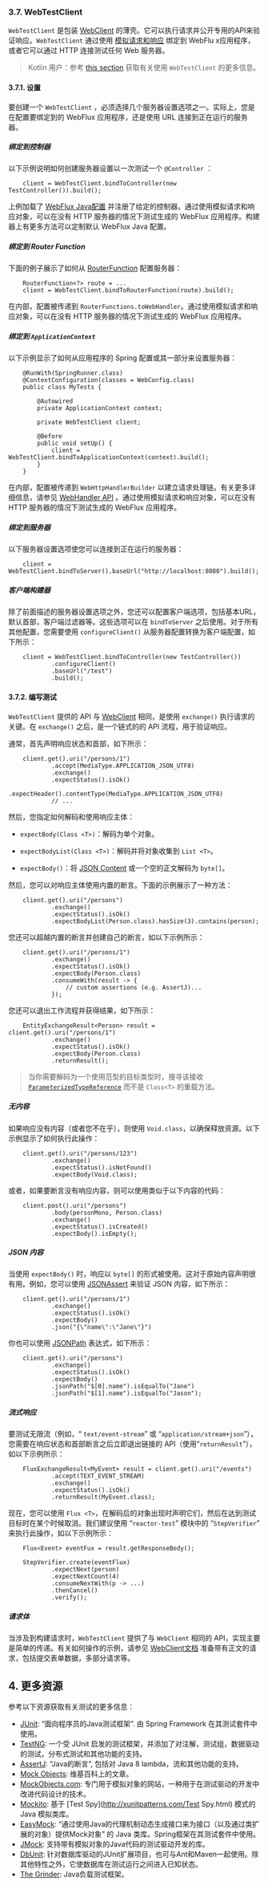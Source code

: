 ### 3.7. WebTestClient

`WebTestClient` 是包装 [WebClient](https://docs.spring.io/spring/docs/5.1.9.RELEASE/spring-framework-reference/web-reactive.html#webflux-client) 的薄壳。它可以执行请求并公开专用的API来验证响应。`WebTestClient` 通过使用 [模拟请求和响应](https://docs.spring.io/spring/docs/5.1.9.RELEASE/spring-framework-reference/testing.html#mock-objects-web-reactive) 绑定到 WebFlu x应用程序，或者它可以通过 HTTP 连接测试任何 Web 服务器。

> Kotlin 用户：参考 [this section](https://docs.spring.io/spring/docs/5.1.9.RELEASE/spring-framework-reference/languages.html#kotlin-webtestclient-issue) 获取有关使用 `WebTestClient` 的更多信息。

#### 3.7.1. 设置

要创建一个 `WebTestClient` ，必须选择几个服务器设置选项之一。实际上，您是在配置要绑定到的 WebFlux 应用程序，还是使用 URL 连接到正在运行的服务器。

##### 绑定到控制器

以下示例说明如何创建服务器设置以一次测试一个 `@Controller` ：

```
    client = WebTestClient.bindToController(new TestController()).build();
```

上例加载了 [WebFlux Java配置](https://docs.spring.io/spring/docs/5.1.9.RELEASE/spring-framework-reference/web-reactive.html#webflux-config) 并注册了给定的控制器。通过使用模拟请求和响应对象，可以在没有 HTTP 服务器的情况下测试生成的 WebFlux 应用程序。构建器上有更多方法可以定制默认 WebFlux Java 配置。

##### 绑定到 Router Function

下面的例子展示了如何从 [RouterFunction](https://docs.spring.io/spring/docs/5.1.9.RELEASE/spring-framework-reference/web-reactive.html#webflux-fn) 配置服务器：

```
    RouterFunction<?> route = ...
    client = WebTestClient.bindToRouterFunction(route).build();
```

在内部，配置被传递到 `RouterFunctions.toWebHandler`。通过使用模拟请求和响应对象，可以在没有 HTTP 服务器的情况下测试生成的 WebFlux 应用程序。

##### 绑定到 `ApplicationContext`

以下示例显示了如何从应用程序的 Spring 配置或其一部分来设置服务器：

```
    @RunWith(SpringRunner.class)
    @ContextConfiguration(classes = WebConfig.class) 
    public class MyTests {

        @Autowired
        private ApplicationContext context; 

        private WebTestClient client;

        @Before
        public void setUp() {
            client = WebTestClient.bindToApplicationContext(context).build(); 
        }
    }
```

在内部，配置被传递到 `WebHttpHandlerBuilder` 以建立请求处理链。有关更多详细信息，请参见 [WebHandler API](https://docs.spring.io/spring/docs/5.1.9.RELEASE/spring-framework-reference/web-reactive.html#webflux-web-handler-api) 。通过使用模拟请求和响应对象，可以在没有 HTTP 服务器的情况下测试生成的 WebFlux 应用程序。

##### 绑定到服务器

以下服务器设置选项使您可以连接到正在运行的服务器：

```
    client = WebTestClient.bindToServer().baseUrl("http://localhost:8080").build();
```

##### 客户端构建器

除了前面描述的服务器设置选项之外，您还可以配置客户端选项，包括基本URL，默认首部，客户端过滤器等。这些选项可以在 `bindToServer` 之后使用。对于所有其他配置，您需要使用 `configureClient()` 从服务器配置转换为客户端配置，如下所示：

```
    client = WebTestClient.bindToController(new TestController())
            .configureClient()
            .baseUrl("/test")
            .build();
```

#### 3.7.2. 编写测试

`WebTestClient` 提供的 API 与 [WebClient](https://docs.spring.io/spring/docs/5.1.9.RELEASE/spring-framework-reference/web-reactive.html#webflux-client) 相同，是使用 `exchange()` 执行请求的关键。在 `exchange()` 之后，是一个链式的的 API 流程，用于验证响应。

通常，首先声明响应状态和首部，如下所示：

```
    client.get().uri("/persons/1")
            .accept(MediaType.APPLICATION_JSON_UTF8)
            .exchange()
            .expectStatus().isOk()
            .expectHeader().contentType(MediaType.APPLICATION_JSON_UTF8)
            // ...
```

然后，您指定如何解码和使用响应主体：

- `expectBody(Class <T>)`：解码为单个对象。

- `expectBodyList(Class <T>)`：解码并将对象收集到 `List <T>`。

- `expectBody()`：将 [JSON Content](https://docs.spring.io/spring/docs/5.1.9.RELEASE/spring-framework-reference/testing.html#webtestclient-json) 或一个空的正文解码为 `byte[]`。

然后，您可以对响应主体使用内置的断言。下面的示例展示了一种方法：

```
    client.get().uri("/persons")
            .exchange()
            .expectStatus().isOk()
            .expectBodyList(Person.class).hasSize(3).contains(person);
```

您还可以超越内置的断言并创建自己的断言，如以下示例所示：

```
    client.get().uri("/persons/1")
            .exchange()
            .expectStatus().isOk()
            .expectBody(Person.class)
            .consumeWith(result -> {
                // custom assertions (e.g. AssertJ)...
            });
```

您还可以退出工作流程并获得结果，如下所示：

```
    EntityExchangeResult<Person> result = client.get().uri("/persons/1")
            .exchange()
            .expectStatus().isOk()
            .expectBody(Person.class)
            .returnResult();
```

> 当你需要解码为一个使用范型的目标类型时，搜寻该接收 [`ParameterizedTypeReference`](https://docs.spring.io/spring-framework/docs/5.1.9.RELEASE/javadoc-api/org/springframework/core/ParameterizedTypeReference.html) 而不是 `Class<T>` 的重载方法。

##### 无内容

如果响应没有内容（或者您不在乎），则使用 `Void.class`，以确保释放资源。以下示例显示了如何执行此操作：

```
    client.get().uri("/persons/123")
            .exchange()
            .expectStatus().isNotFound()
            .expectBody(Void.class);
```

或者，如果要断言没有响应内容，则可以使用类似于以下内容的代码：

```
    client.post().uri("/persons")
            .body(personMono, Person.class)
            .exchange()
            .expectStatus().isCreated()
            .expectBody().isEmpty();
```

##### JSON 内容

当使用 `expectBody()` 时，响应以 `byte[]` 的形式被使用。这对于原始内容声明很有用。例如，您可以使用 [JSONAssert](https://jsonassert.skyscreamer.org/) 来验证 JSON 内容，如下所示：

```
    client.get().uri("/persons/1")
            .exchange()
            .expectStatus().isOk()
            .expectBody()
            .json("{\"name\":\"Jane\"}")
```

你也可以使用 [JSONPath](https://github.com/jayway/JsonPath) 表达式，如下所示：

```
    client.get().uri("/persons")
            .exchange()
            .expectStatus().isOk()
            .expectBody()
            .jsonPath("$[0].name").isEqualTo("Jane")
            .jsonPath("$[1].name").isEqualTo("Jason");
```

##### 流式响应

要测试无限流（例如，“ `text/event-stream`” 或 “`application/stream+json`”），您需要在响应状态和首部断言之后立即退出链接的 API（使用“`returnResult`”），如以下示例所示：

```
    FluxExchangeResult<MyEvent> result = client.get().uri("/events")
            .accept(TEXT_EVENT_STREAM)
            .exchange()
            .expectStatus().isOk()
            .returnResult(MyEvent.class);
```

现在，您可以使用 `Flux <T>`，在解码后的对象出现时声明它们，然后在达到测试目标时在某个时候取消。我们建议使用 “`reactor-test`” 模块中的 “`StepVerifier`” 来执行此操作，如以下示例所示：

```
    Flux<Event> eventFux = result.getResponseBody();

    StepVerifier.create(eventFlux)
            .expectNext(person)
            .expectNextCount(4)
            .consumeNextWith(p -> ...)
            .thenCancel()
            .verify();
```

##### 请求体

当涉及到构建请求时，`WebTestClient` 提供了与 `WebClient` 相同的 API，实现主要是简单的传递。有关如何操作的示例，请参见 [WebClient文档](https://docs.spring.io/spring/docs/5.1.9.RELEASE/spring-framework-reference/web-reactive.html#webflux-client-body) 准备带有正文的请求，包括提交表单数据，多部分请求等。

## 4. 更多资源

参考以下资源获取有关测试的更多信息：

- [JUnit](https://www.junit.org/): “面向程序员的Java测试框架”. 由 Spring Framework 在其测试套件中使用。
- [TestNG](http://testng.org/): 一个受 JUnit 启发的测试框架，并添加了对注解，测试组，数据驱动的测试，分布式测试和其他功能的支持。
- [AssertJ](https://joel-costigliola.github.io/assertj/): “Java的断言”, 包括对 Java 8 lambda，流和其他功能的支持。
- [Mock Objects](https://en.wikipedia.org/wiki/Mock_Object): 维基百科上的文章。
- [MockObjects.com](http://www.mockobjects.com/): 专门用于模拟对象的网站，一种用于在测试驱动的开发中改进代码设计的技术。
- [Mockito](https://mockito.github.io/): 基于 [Test Spy](http://xunitpatterns.com/Test Spy.html) 模式的Java 模拟类库。
- [EasyMock](http://easymock.org/): “通过使用Java的代理机制动态生成接口来为接口（以及通过类扩展的对象）提供Mock对象” 的 Java 类库。Spring框架在其测试套件中使用。
- [JMock](http://jmock.org/): 支持带有模拟对象的Java代码的测试驱动开发的库。
- [DbUnit](http://dbunit.sourceforge.net/): 针对数据库驱动的JUnit扩展项目，也可与Ant和Maven一起使用。除其他特性之外，它使数据库在测试运行之间进入已知状态。
- [The Grinder](http://grinder.sourceforge.net/): Java负载测试框架。
